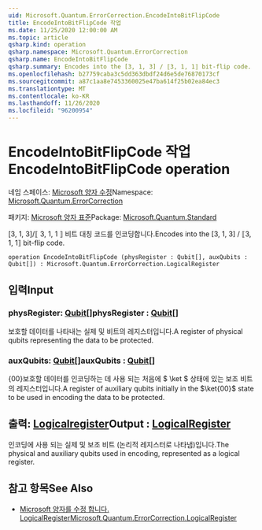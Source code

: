 ```yaml
---
uid: Microsoft.Quantum.ErrorCorrection.EncodeIntoBitFlipCode
title: EncodeIntoBitFlipCode 작업
ms.date: 11/25/2020 12:00:00 AM
ms.topic: article
qsharp.kind: operation
qsharp.namespace: Microsoft.Quantum.ErrorCorrection
qsharp.name: EncodeIntoBitFlipCode
qsharp.summary: Encodes into the [3, 1, 3] / ⟦3, 1, 1⟧ bit-flip code.
ms.openlocfilehash: b27759caba3c5dd363dbdf24d6e5de76870173cf
ms.sourcegitcommit: a87c1aa8e7453360025e47ba614f25b02ea84ec3
ms.translationtype: MT
ms.contentlocale: ko-KR
ms.lasthandoff: 11/26/2020
ms.locfileid: "96200954"
---
```

# <a name="encodeintobitflipcode-operation"></a><span data-ttu-id="d4ff0-102">EncodeIntoBitFlipCode 작업</span><span class="sxs-lookup"><span data-stu-id="d4ff0-102">EncodeIntoBitFlipCode operation</span></span>

<span data-ttu-id="d4ff0-103">네임 스페이스: [Microsoft 양자 수정](xref:Microsoft.Quantum.ErrorCorrection)</span><span class="sxs-lookup"><span data-stu-id="d4ff0-103">Namespace: [Microsoft.Quantum.ErrorCorrection](xref:Microsoft.Quantum.ErrorCorrection)</span></span>

<span data-ttu-id="d4ff0-104">패키지: [Microsoft 양자 표준](https://nuget.org/packages/Microsoft.Quantum.Standard)</span><span class="sxs-lookup"><span data-stu-id="d4ff0-104">Package: [Microsoft.Quantum.Standard](https://nuget.org/packages/Microsoft.Quantum.Standard)</span></span>


<span data-ttu-id="d4ff0-105">[3, 1, 3]/⟦ 3, 1, 1 ⟧ 비트 대칭 코드를 인코딩합니다.</span><span class="sxs-lookup"><span data-stu-id="d4ff0-105">Encodes into the [3, 1, 3] / ⟦3, 1, 1⟧ bit-flip code.</span></span>

```qsharp
operation EncodeIntoBitFlipCode (physRegister : Qubit[], auxQubits : Qubit[]) : Microsoft.Quantum.ErrorCorrection.LogicalRegister
```


## <a name="input"></a><span data-ttu-id="d4ff0-106">입력</span><span class="sxs-lookup"><span data-stu-id="d4ff0-106">Input</span></span>

### <a name="physregister--qubit"></a><span data-ttu-id="d4ff0-107">physRegister: [Qubit](xref:microsoft.quantum.lang-ref.qubit)[]</span><span class="sxs-lookup"><span data-stu-id="d4ff0-107">physRegister : [Qubit](xref:microsoft.quantum.lang-ref.qubit)[]</span></span>

<span data-ttu-id="d4ff0-108">보호할 데이터를 나타내는 실제 및 비트의 레지스터입니다.</span><span class="sxs-lookup"><span data-stu-id="d4ff0-108">A register of physical qubits representing the data to be protected.</span></span>


### <a name="auxqubits--qubit"></a><span data-ttu-id="d4ff0-109">auxQubits: [Qubit](xref:microsoft.quantum.lang-ref.qubit)[]</span><span class="sxs-lookup"><span data-stu-id="d4ff0-109">auxQubits : [Qubit](xref:microsoft.quantum.lang-ref.qubit)[]</span></span>

<span data-ttu-id="d4ff0-110">{00}보호할 데이터를 인코딩하는 데 사용 되는 처음에 $ \ket $ 상태에 있는 보조 비트의 레지스터입니다.</span><span class="sxs-lookup"><span data-stu-id="d4ff0-110">A register of auxiliary qubits initially in the $\ket{00}$ state to be used in encoding the data to be protected.</span></span>



## <a name="output--logicalregister"></a><span data-ttu-id="d4ff0-111">출력: [Logicalregister](xref:Microsoft.Quantum.ErrorCorrection.LogicalRegister)</span><span class="sxs-lookup"><span data-stu-id="d4ff0-111">Output : [LogicalRegister](xref:Microsoft.Quantum.ErrorCorrection.LogicalRegister)</span></span>

<span data-ttu-id="d4ff0-112">인코딩에 사용 되는 실제 및 보조 비트 (논리적 레지스터로 나타냄)입니다.</span><span class="sxs-lookup"><span data-stu-id="d4ff0-112">The physical and auxiliary qubits used in encoding, represented as a logical register.</span></span>

## <a name="see-also"></a><span data-ttu-id="d4ff0-113">참고 항목</span><span class="sxs-lookup"><span data-stu-id="d4ff0-113">See Also</span></span>

- [<span data-ttu-id="d4ff0-114">Microsoft 양자를 수정 합니다. LogicalRegister</span><span class="sxs-lookup"><span data-stu-id="d4ff0-114">Microsoft.Quantum.ErrorCorrection.LogicalRegister</span></span>](xref:Microsoft.Quantum.ErrorCorrection.LogicalRegister)